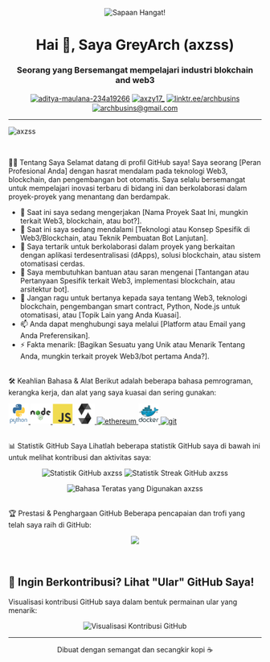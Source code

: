 <p align="center">
  <img src="https://path/to/your/awesome/banner.png" alt="Sapaan Hangat!">
</p>

<h1 align="center">Hai 👋, Saya GreyArch (axzss)</h1>
<h3 align="center">Seorang yang Bersemangat mempelajari industri blokchain and web3</h3>

<p align="center">
  <a href="https://linkedin.com/in/aditya-maulana-234a19266" target="blank"><img align="center" src="https://img.shields.io/badge/LinkedIn-0077B5?style=for-the-badge&logo=linkedin&logoColor=white" alt="aditya-maulana-234a19266" height="30" /></a>
  <a href="https://twitter.com/axzy17_" target="blank"><img align="center" src="https://img.shields.io/badge/Twitter-1DA1F2?style=for-the-badge&logo=twitter&logoColor=white" alt="axzy17_" height="30" /></a>
  <a href="https://linktr.ee/archbusins" target="blank"><img align="center" src="https://img.shields.io/badge/Website-46a2f1?style=for-the-badge&logo=About.me&logoColor=white" alt="linktr.ee/archbusins" height="30" /></a>
  <a href="mailto: archbusins@gmail.com" target="blank"><img align="center" src="https://img.shields.io/badge/Email-D14836?style=for-the-badge&logo=gmail&logoColor=white" alt="archbusins@gmail.com" height="30" /></a>
</p>

---

<p align="left"> <img src="https://komarev.com/ghpvc/?username=axzss&label=Profile%20views&color=0e75b6&style=flat" alt="axzss" /> </p>

<br>

👨‍💻 Tentang Saya
Selamat datang di profil GitHub saya! Saya seorang [Peran Profesional Anda] dengan hasrat mendalam pada teknologi Web3, blockchain, dan pengembangan bot otomatis. Saya selalu bersemangat untuk mempelajari inovasi terbaru di bidang ini dan berkolaborasi dalam proyek-proyek yang menantang dan berdampak.
 * 🔭 Saat ini saya sedang mengerjakan [Nama Proyek Saat Ini, mungkin terkait Web3, blockchain, atau bot?].
 * 🌱 Saat ini saya sedang mendalami [Teknologi atau Konsep Spesifik di Web3/Blockchain, atau Teknik Pembuatan Bot Lanjutan].
 * 👯 Saya tertarik untuk berkolaborasi dalam proyek yang berkaitan dengan aplikasi terdesentralisasi (dApps), solusi blockchain, atau sistem otomatisasi cerdas.
 * 🤔 Saya membutuhkan bantuan atau saran mengenai [Tantangan atau Pertanyaan Spesifik terkait Web3, implementasi blockchain, atau arsitektur bot].
 * 💬 Jangan ragu untuk bertanya kepada saya tentang Web3, teknologi blockchain, pengembangan smart contract, Python, Node.js untuk otomatisasi, atau [Topik Lain yang Anda Kuasai].
 * 📫 Anda dapat menghubungi saya melalui [Platform atau Email yang Anda Preferensikan].
 * ⚡ Fakta menarik: [Bagikan Sesuatu yang Unik atau Menarik Tentang Anda, mungkin terkait proyek Web3/bot pertama Anda?].
<br>
🛠️ Keahlian Bahasa & Alat
Berikut adalah beberapa bahasa pemrograman, kerangka kerja, dan alat yang saya kuasai dan sering gunakan:
<p align="left">
<a href="https://www.python.org" target="_blank" rel="noreferrer"> <img src="https://raw.githubusercontent.com/devicons/devicon/master/icons/python/python-original-wordmark.svg" alt="python" width="40" height="40"/> </a>
<a href="https://nodejs.org" target="_blank" rel="noreferrer"> <img src="https://raw.githubusercontent.com/devicons/devicon/master/icons/nodejs/nodejs-original-wordmark.svg" alt="nodejs" width="40" height="40"/> </a>
<a href="https://developer.mozilla.org/en-US/docs/Web/JavaScript" target="_blank" rel="noreferrer"> <img src="https://raw.githubusercontent.com/devicons/devicon/master/icons/javascript/javascript-original.svg" alt="javascript" width="40" height="40"/> </a>
<a href="https://soliditylang.org/" target="_blank" rel="noreferrer"> <img src="https://raw.githubusercontent.com/devicons/devicon/master/icons/solidity/solidity-original.svg" alt="solidity" width="40" height="40"/> </a>
<a href="https://ethereum.org" target="_blank" rel="noreferrer"> <img src="https://raw.githubusercontent.com/devicons/devicon/master/icons/ethereum/ethereum-original.svg" alt="ethereum" width="40" height="40"/> </a>
<a href="https://www.docker.com/" target="_blank" rel="noreferrer"> <img src="https://raw.githubusercontent.com/devicons/devicon/master/icons/docker/docker-original-wordmark.svg" alt="docker" width="40" height="40"/> </a>
<a href="https://git-scm.com/" target="_blank" rel="noreferrer"> <img src="https://www.vectorlogo.zone/logos/git-scm/git-scm-icon.svg" alt="git" width="40" height="40"/> </a>
</p>
<br>
📊 Statistik GitHub Saya
Lihatlah beberapa statistik GitHub saya di bawah ini untuk melihat kontribusi dan aktivitas saya:
<p align="center">
<img src="https://github-readme-stats.vercel.app/api?username=axzss&show_icons=true&theme=radical&locale=id" alt="Statistik GitHub axzss" />
<img src="https://github-readme-streak-stats.herokuapp.com/?user=axzss&theme=radical&locale=id" alt="Statistik Streak GitHub axzss" />
</p>
<p align="center">
<img src="https://github-readme-stats.vercel.app/api/top-langs/?username=axzss&layout=compact&theme=radical&locale=id" alt="Bahasa Teratas yang Digunakan axzss" />
</p>
<br>
🏆 Prestasi & Penghargaan GitHub
Beberapa pencapaian dan trofi yang telah saya raih di GitHub:
<p align="center">
<a href="https://github.com/ryo-ma/github-profile-trophy">
<img src="https://github-profile-trophy.vercel.app/?username=axzss&theme=radical&column=7" />
</a>
</p>
<br>

## 🐍 Ingin Berkontribusi? Lihat "Ular" GitHub Saya!

Visualisasi kontribusi GitHub saya dalam bentuk permainan ular yang menarik:

<p align="center">
  <img src="https://github.com/axzss/axzss/raw/output/github-contribution-grid-snake.svg" alt="Visualisasi Kontribusi GitHub" />
</p>

---
<p align="center">Dibuat dengan semangat dan secangkir kopi ☕</p>
